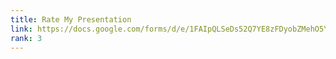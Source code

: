 ```yaml
---
title: Rate My Presentation
link: https://docs.google.com/forms/d/e/1FAIpQLSeDs52Q7YE8zFDyobZMehO5YdN6MpgES0XeGUkrfmDIBd9jQQ/viewform?usp=sf_link
rank: 3
---
```

